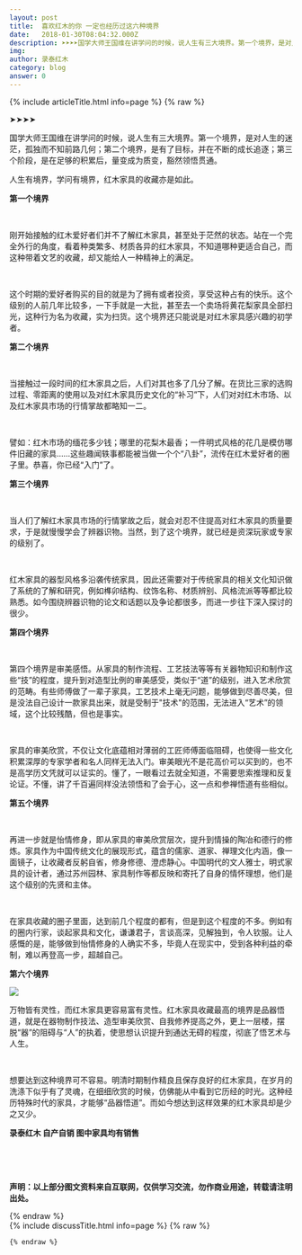 ```yaml
---
layout: post
title:  喜欢红木的你 一定也经历过这六种境界
date:   2018-01-30T08:04:32.000Z
description: ➤➤➤➤国学大师王国维在讲学问的时候，说人生有三大境界。第一个境界，是对人生的迷茫，孤独而不知前路几何；第二个境界，是有了目标，并在不断的成长追逐；第三个阶段，...
img: 
author: 录泰红木
category: blog
answer: 0
---
```

<div class="article-root">
  <div class="article">
    {% include articleTitle.html info=page %}
    {% raw %}
    <div class="article-content"><p>➤➤➤➤</p>

<p>国学大师王国维在讲学问的时候，说人生有三大境界。第一个境界，是对人生的迷茫，孤独而不知前路几何；第二个境界，是有了目标，并在不断的成长追逐；第三个阶段，是在足够的积累后，量变成为质变，豁然领悟贯通。</p>

<p>人生有境界，学问有境界，红木家具的收藏亦是如此。</p>

<p><strong>第一个境界&nbsp;</strong></p>

<p>&nbsp;</p>

<p>刚开始接触的红木爱好者们并不了解红木家具，甚至处于茫然的状态。站在一个完全外行的角度，看着种类繁多、材质各异的红木家具，不知道哪种更适合自己，而这种带着文艺的收藏，却又能给人一种精神上的满足。</p>

<p>&nbsp;</p>

<p>这个时期的爱好者购买的目的就是为了拥有或者投资，享受这种占有的快乐。这个级别的人前几年比较多，一下手就是一大批，甚至去一个卖场将黄花梨家具全部扫光，这种行为名为收藏，实为扫货。这个境界还只能说是对红木家具感兴趣的初学者。</p>

<p><strong><strong>第二个境界</strong></strong></p>

<p>&nbsp;</p>

<p>当接触过一段时间的红木家具之后，人们对其也多了几分了解。在货比三家的选购过程、零距离的使用以及对红木家具历史文化的&ldquo;补习&rdquo;下，人们对对红木市场、以及红木家具市场的行情掌故都略知一二。</p>

<p>&nbsp;</p>

<p>譬如：红木市场的缅花多少钱；哪里的花梨木最香；一件明式风格的花几是模仿哪件旧藏的家具&hellip;&hellip;这些趣闻轶事都能被当做一个个&ldquo;八卦&rdquo;，流传在红木爱好者的圈子里。恭喜，你已经&ldquo;入门&rdquo;了。</p>

<p><strong>第三个境界&nbsp;</strong></p>

<p>&nbsp;</p>

<p>当人们了解红木家具市场的行情掌故之后，就会对忍不住提高对红木家具的质量要求，于是就慢慢学会了辨器识物。当然，到了这个境界，就已经是资深玩家或专家的级别了。</p>

<p>&nbsp;</p>

<p>红木家具的器型风格多沿袭传统家具，因此还需要对于传统家具的相关文化知识做了系统的了解和研究，例如榫卯结构、纹饰名称、材质辨别、风格流派等等都比较熟悉。如今围绕辨器识物的论文和话题以及争论都很多，而进一步往下深入探讨的很少。</p>

<p><strong>第四个境界&nbsp;</strong></p>

<p>&nbsp;</p>

<p>第四个境界是审美感悟。从家具的制作流程、工艺技法等等有关器物知识和制作这些&ldquo;技&rdquo;的程度，提升到对造型比例的审美感受，类似于&ldquo;道&rdquo;的级别，进入艺术欣赏的范畴。有些师傅做了一辈子家具，工艺技术上毫无问题，能够做到尽善尽美，但是没法自己设计一款家具出来，就是受制于&quot;技术&quot;的范围，无法进入&ldquo;艺术&rdquo;的领域，这个比较残酷，但也是事实。</p>

<p>&nbsp;</p>

<p>家具的审美欣赏，不仅让文化底蕴相对薄弱的工匠师傅面临阻碍，也使得一些文化积累深厚的专家学者和名人同样无法入门。审美眼光不是花高价可以买到的，也不是高学历文凭就可以证实的。懂了，一眼看过去就全知道，不需要思索推理和反复论证。不懂，讲了千百遍同样没法领悟和了会于心，这一点和参禅悟道有些相似。</p>

<p><strong>第五个境界&nbsp;</strong></p>

<p>&nbsp;</p>

<p>再进一步就是怡情修身，即从家具的审美欣赏层次，提升到情操的陶冶和德行的修炼。家具作为中国传统文化的展现形式，蕴含的儒家、道家、禅理文化内涵，像一面镜子，让收藏者反躬自省，修身修德、澄虑静心。中国明代的文人雅士，明式家具的设计者，通过苏州园林、家具制作等都反映和寄托了自身的情怀理想，他们是这个级别的先贤和主体。</p>

<p>&nbsp;</p>

<p>在家具收藏的圈子里面，达到前几个程度的都有，但是到这个程度的不多。例如有的圈内行家，谈起家具和文化，谦谦君子，言谈高深，见解独到，令人钦服。让人感慨的是，能够做到怡情修身的人确实不多，毕竟人在现实中，受到各种利益的牵制，难以再登高一步，超越自己。</p>

<p><strong>第六个境界&nbsp;</strong></p>

<p><img src="https://mmbiz.qpic.cn/mmbiz_jpg/9bv2iaqV02jUF0gZ2icdDvk3cniaI2gWhLyd1e6XRyaANPm83iaZKxrnT7yyaMT07z6bPHM1OuSrpMbhiaMVib0w4dwg/640?wx_fmt=jpeg&amp;tp=webp&amp;wxfrom=5&amp;wx_lazy=1" style="height:auto !important; visibility:visible !important; width:auto !important" /></p>

<p>万物皆有灵性，而红木家具更容易富有灵性。红木家具收藏最高的境界是品器悟道，就是在器物制作技法、造型审美欣赏、自我修养提高之外，更上一层楼，摆脱&ldquo;器&rdquo;的阻碍与&ldquo;人&rdquo;的执着，使思想认识提升到通达无碍的程度，彻底了悟艺术与人生。</p>

<p>&nbsp;</p>

<p>想要达到这种境界可不容易。明清时期制作精良且保存良好的红木家具，在岁月的洗涤下似乎有了灵魂，在细细欣赏的时候，仿佛能从中看到它历经的时光。这种经历特殊时代的家具，才能够&ldquo;品器悟道&rdquo;。而如今想达到这样效果的红木家具却是少之又少。</p>

<p><strong>录泰红木 自产自销 图中家具均有销售</strong></p>

<p>&nbsp;</p>

<p>&nbsp;</p>

<p><strong>声明：以上部分图文资料来自互联网，仅供学习交流，勿作商业用途，转载请注明出处。</strong></p>
</div>
    {% endraw %}
  </div>

  <div class="discuss-wrapper">
    {% include discussTitle.html info=page %}
    {% raw %}
    
    {% endraw %}
  </div>
<div>
